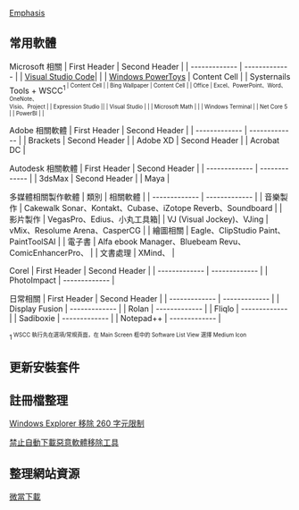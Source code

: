
[Emphasis](#emphasis) 

<a name="emphasis"/>

## 常用軟體
Microsoft 相關
| First Header  | Second Header |
| ------------- | ------------- |
| [Visual Studio Code](https://code.visualstudio.com/download)|   |
| [Windows PowerToys](https://github.com/microsoft/PowerToys/releases/)  | Content Cell  |
| Systernails Tools + WSCC<SUP>1<SUP>  | Content Cell  |
| Bing Wallpaper | Content Cell  |
| Office | Excel、PowerPoint、Word、OneNote、<br>Visio、Project |
| Expression Studio ||
| Visual Studio  | |
| Microsoft Math | |
| Windows Terminal  |
| Net Core 5  |
| PowerBI  | |
  

Adobe 相關軟體
| First Header  | Second Header |
| ------------- | ------------- |
| Brackets | Second Header |
| Adobe XD | Second Header |
| Acrobat DC |

Autodesk 相關軟體
| First Header  | Second Header |
| ------------- | ------------- |
| 3dsMax | Second Header |
| Maya  |

多媒體相關製作軟體
| 類別  | 相關軟體 |
| ------------- | ------------- |
| 音樂製作 | Cakewalk Sonar、Kontakt、Cubase、iZotope Reverb、Soundboard |
| 影片製作 | VegasPro、Edius、小丸工具箱|
| VJ (Visual Jockey)、VJing | vMix、Resolume Arena、CasperCG |
| 繪圖相關 | Eagle、ClipStudio Paint、PaintToolSAI |
| 電子書 | Alfa ebook Manager、Bluebeam Revu、ComicEnhancerPro、 |
| 文書處理 | XMind、 |

Corel
| First Header  | Second Header |
| ------------- | ------------- |
| PhotoImpact | ------------- |

日常相關
| First Header  | Second Header |
| ------------- | ------------- |
| Display Fusion | ------------- |
| Rolan | ------------- |
| Fliqlo | ------------- |
| Sadiboxie | ------------- |
| Notepad++ | ------------- |

<SUP>1<SUP> WSCC 執行先在選項/常規頁面，在 Main Screen 框中的 Software List View 選擇 Medium Icon 
  

## 更新安裝套件

  
  

## 註冊檔整理
[Windows Explorer 移除 260 字元限制](https://raw.githubusercontent.com/jafeeye/Windows-Optimization/main/Remove%20260%20Character%20Path%20Limit.reg)

[禁止自動下載惡意軟體移除工具](https://raw.githubusercontent.com/jafeeye/Windows-Optimization/main/Disable%20Windows%20Malicious%20Software%20Removal%20Tool.reg)

## 整理網站資源
[微當下載](https://www.weidown.com/)
